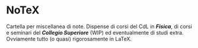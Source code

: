 # NoTeX
Cartella per miscellanea di note. Dispense di corsi del CdL in ***Fisica***, di corsi e seminari del ***Collegio Superiore*** (WIP) ed eventualmente di studi extra.
Ovviamente tutto (o quasi) rigorosamente in LaTeX.
